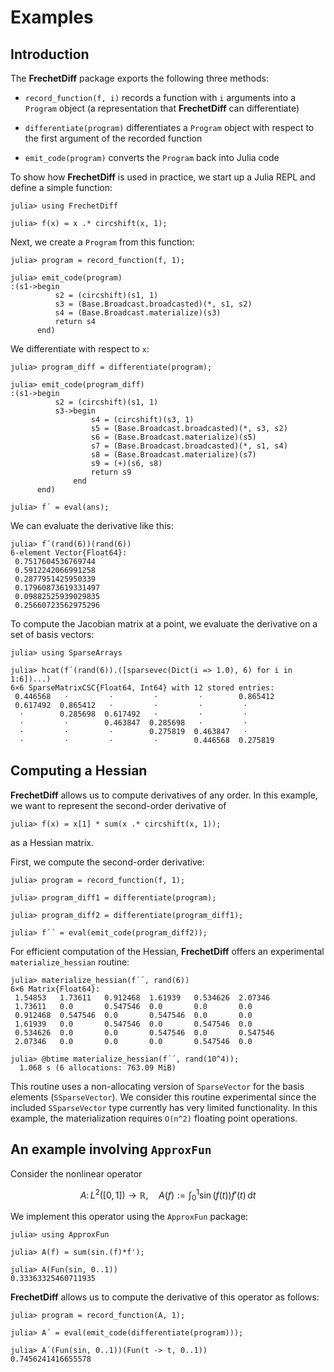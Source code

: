 # Examples

## Introduction

The **FrechetDiff** package exports the following three methods:

* `record_function(f, i)` records a function with `i` arguments into a `Program` object (a representation that **FrechetDiff** can differentiate)

* `differentiate(program)` differentiates a `Program` object with respect to the first argument of the recorded function

* `emit_code(program)` converts the `Program` back into Julia code

To show how **FrechetDiff** is used in practice, we start up a Julia REPL and define a simple function:

```julia-repl
julia> using FrechetDiff

julia> f(x) = x .* circshift(x, 1);
```

Next, we create a `Program` from this function:


```julia-repl
julia> program = record_function(f, 1);

julia> emit_code(program)
:(s1->begin
          s2 = (circshift)(s1, 1)
          s3 = (Base.Broadcast.broadcasted)(*, s1, s2)
          s4 = (Base.Broadcast.materialize)(s3)
          return s4
      end)
```

We differentiate with respect to `x`:

```julia-repl
julia> program_diff = differentiate(program);

julia> emit_code(program_diff)
:(s1->begin
          s2 = (circshift)(s1, 1)
          s3->begin
                  s4 = (circshift)(s3, 1)
                  s5 = (Base.Broadcast.broadcasted)(*, s3, s2)
                  s6 = (Base.Broadcast.materialize)(s5)
                  s7 = (Base.Broadcast.broadcasted)(*, s1, s4)
                  s8 = (Base.Broadcast.materialize)(s7)
                  s9 = (+)(s6, s8)
                  return s9
              end
      end)

julia> f´ = eval(ans);
```

We can evaluate the derivative like this:

```julia-repl
julia> f´(rand(6))(rand(6))
6-element Vector{Float64}:
 0.7517604536769744
 0.5912242066991258
 0.2877951425950339
 0.17960873619331497
 0.09882525939029835
 0.25660723562975296
```

To compute the Jacobian matrix at a point, we evaluate the derivative on a set of basis vectors:

```julia-repl
julia> using SparseArrays

julia> hcat(f´(rand(6)).([sparsevec(Dict(i => 1.0), 6) for i in 1:6])...)
6×6 SparseMatrixCSC{Float64, Int64} with 12 stored entries:
 0.446568   ⋅         ⋅         ⋅         ⋅        0.865412
 0.617492  0.865412   ⋅         ⋅         ⋅         ⋅ 
  ⋅        0.285698  0.617492   ⋅         ⋅         ⋅ 
  ⋅         ⋅        0.463847  0.285698   ⋅         ⋅ 
  ⋅         ⋅         ⋅        0.275819  0.463847   ⋅ 
  ⋅         ⋅         ⋅         ⋅        0.446568  0.275819
```

## Computing a Hessian

**FrechetDiff** allows us to compute derivatives of any order.
In this example, we want to represent the second-order derivative of

```julia-repl
julia> f(x) = x[1] * sum(x .* circshift(x, 1));
```
as a Hessian matrix.

First, we compute the second-order derivative:

```julia-repl
julia> program = record_function(f, 1);

julia> program_diff1 = differentiate(program);

julia> program_diff2 = differentiate(program_diff1);

julia> f´´ = eval(emit_code(program_diff2));
```

For efficient computation of the Hessian, **FrechetDiff** offers an experimental `materialize_hessian` routine:

```julia-repl
julia> materialize_hessian(f´´, rand(6))
6×6 Matrix{Float64}:
 1.54853   1.73611   0.912468  1.61939   0.534626  2.07346
 1.73611   0.0       0.547546  0.0       0.0       0.0
 0.912468  0.547546  0.0       0.547546  0.0       0.0
 1.61939   0.0       0.547546  0.0       0.547546  0.0
 0.534626  0.0       0.0       0.547546  0.0       0.547546
 2.07346   0.0       0.0       0.0       0.547546  0.0

julia> @btime materialize_hessian(f´´, rand(10^4));
  1.068 s (6 allocations: 763.09 MiB)
```

This routine uses a non-allocating version of `SparseVector` for the basis elements (`SSparseVector`).
We consider this routine experimental since the included `SSparseVector` type currently has very limited functionality.
In this example, the materialization requires `O(n^2)` floating point operations.

## An example involving `ApproxFun`

Consider the nonlinear operator
```math
    A \colon L^2([0,1]) \to \mathbb{R},\quad A(f) := \int_0^1 \sin(f(t)) f'(t)\, \mathrm{d}t
```

We implement this operator using the `ApproxFun` package:

```julia-repl
julia> using ApproxFun

julia> A(f) = sum(sin.(f)*f');

julia> A(Fun(sin, 0..1))
0.33363325460711935
```

**FrechetDiff** allows us to compute the derivative of this operator as follows:

```julia-repl
julia> program = record_function(A, 1);

julia> A´ = eval(emit_code(differentiate(program)));

julia> A´(Fun(sin, 0..1))(Fun(t -> t, 0..1))
0.7456241416655578
```
